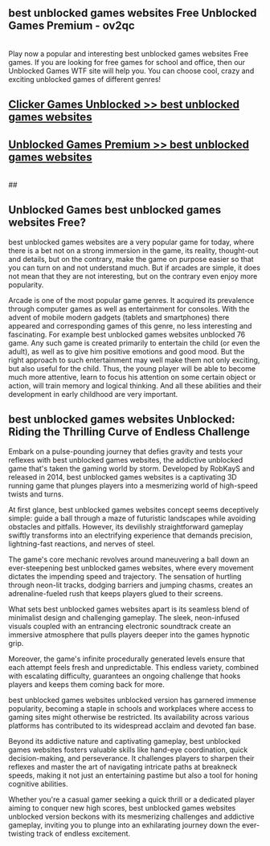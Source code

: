 ## best unblocked games websites Free Unblocked Games Premium - ov2qc <br>
<br>
Play now a popular and interesting best unblocked games websites Free games. If you are looking for free games for school and office, then our Unblocked Games WTF site will help you. You can choose cool, crazy and exciting unblocked games of different genres!


##  [Clicker Games Unblocked >> best unblocked games websites](http://freeplayer.one?title=best_unblocked_games_websites&ref=05)

##  [Unblocked Games Premium >> best unblocked games websites](http://freeplayer.one?title=best_unblocked_games_websites&ref=05)
  <br>
  ##



## Unblocked Games best unblocked games websites Free?

best unblocked games websites are a very popular game for today, where there is a bet not on a strong immersion in the game, its reality, thought-out and details, but on the contrary, make the game on purpose easier so that you can turn on and not understand much. But if arcades are simple, it does not mean that they are not interesting, but on the contrary even enjoy more popularity.

Arcade is one of the most popular game genres. It acquired its prevalence through computer games as well as entertainment for consoles. With the advent of mobile modern gadgets (tablets and smartphones) there appeared and corresponding games of this genre, no less interesting and fascinating. For example best unblocked games websites unblocked 76 game. Any such game is created primarily to entertain the child (or even the adult), as well as to give him positive emotions and good mood. But the right approach to such entertainment may well make them not only exciting, but also useful for the child. Thus, the young player will be able to become much more attentive, learn to focus his attention on some certain object or action, will train memory and logical thinking. And all these abilities and their development in early childhood are very important.

##  best unblocked games websites Unblocked: Riding the Thrilling Curve of Endless Challenge

Embark on a pulse-pounding journey that defies gravity and tests your reflexes with best unblocked games websites, the addictive unblocked game that's taken the gaming world by storm. Developed by RobKayS and released in 2014, best unblocked games websites is a captivating 3D running game that plunges players into a mesmerizing world of high-speed twists and turns.

At first glance, best unblocked games websites concept seems deceptively simple: guide a ball through a maze of futuristic landscapes while avoiding obstacles and pitfalls. However, its devilishly straightforward gameplay swiftly transforms into an electrifying experience that demands precision, lightning-fast reactions, and nerves of steel.

The game's core mechanic revolves around maneuvering a ball down an ever-steepening best unblocked games websites, where every movement dictates the impending speed and trajectory. The sensation of hurtling through neon-lit tracks, dodging barriers and jumping chasms, creates an adrenaline-fueled rush that keeps players glued to their screens.

What sets best unblocked games websites apart is its seamless blend of minimalist design and challenging gameplay. The sleek, neon-infused visuals coupled with an entrancing electronic soundtrack create an immersive atmosphere that pulls players deeper into the games hypnotic grip.

Moreover, the game's infinite procedurally generated levels ensure that each attempt feels fresh and unpredictable. This endless variety, combined with escalating difficulty, guarantees an ongoing challenge that hooks players and keeps them coming back for more.

best unblocked games websites unblocked version has garnered immense popularity, becoming a staple in schools and workplaces where access to gaming sites might otherwise be restricted. Its availability across various platforms has contributed to its widespread acclaim and devoted fan base.

Beyond its addictive nature and captivating gameplay, best unblocked games websites fosters valuable skills like hand-eye coordination, quick decision-making, and perseverance. It challenges players to sharpen their reflexes and master the art of navigating intricate paths at breakneck speeds, making it not just an entertaining pastime but also a tool for honing cognitive abilities.

Whether you're a casual gamer seeking a quick thrill or a dedicated player aiming to conquer new high scores, best unblocked games websites unblocked version beckons with its mesmerizing challenges and addictive gameplay, inviting you to plunge into an exhilarating journey down the ever-twisting track of endless excitement.